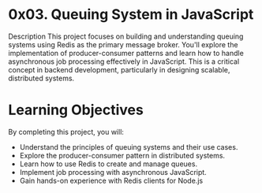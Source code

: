 # 0x03. Queuing System in JavaScript
Description
This project focuses on building and understanding queuing systems using Redis as the primary message broker. You'll explore the implementation of producer-consumer patterns and learn how to handle asynchronous job processing effectively in JavaScript. This is a critical concept in backend development, particularly in designing scalable, distributed systems.

# Learning Objectives
By completing this project, you will:

- Understand the principles of queuing systems and their use cases.
- Explore the producer-consumer pattern in distributed systems.
- Learn how to use Redis to create and manage queues.
- Implement job processing with asynchronous JavaScript.
- Gain hands-on experience with Redis clients for Node.js
